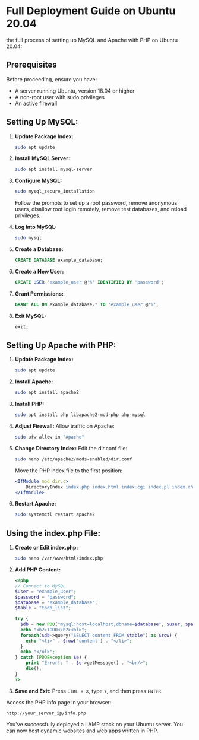 # Full Deployment Guide on Ubuntu 20.04

the full process of setting up MySQL and Apache with PHP on Ubuntu 20.04:

## Prerequisites

Before proceeding, ensure you have:

- A server running Ubuntu, version 18.04 or higher
- A non-root user with sudo privileges
- An active firewall

## Setting Up MySQL:

1. **Update Package Index:**

   ```bash
   sudo apt update
   ```

2. **Install MySQL Server:**

   ```bash
   sudo apt install mysql-server
   ```

3. **Configure MySQL:**

   ```bash
   sudo mysql_secure_installation
   ```

   Follow the prompts to set up a root password, remove anonymous users, disallow root login remotely, remove test databases, and reload privileges.

4. **Log into MySQL:**

   ```bash
   sudo mysql
   ```

5. **Create a Database:**

   ```sql
   CREATE DATABASE example_database;
   ```

6. **Create a New User:**

   ```sql
   CREATE USER 'example_user'@'%' IDENTIFIED BY 'password';
   ```

7. **Grant Permissions:**

   ```sql
   GRANT ALL ON example_database.* TO 'example_user'@'%';
   ```

8. **Exit MySQL:**
   ```sql
   exit;
   ```

## Setting Up Apache with PHP:

1. **Update Package Index:**

   ```bash
   sudo apt update
   ```

2. **Install Apache:**

   ```bash
   sudo apt install apache2
   ```

3. **Install PHP:**

   ```bash
   sudo apt install php libapache2-mod-php php-mysql
   ```

4. **Adjust Firewall:**
   Allow traffic on Apache:

   ```bash
   sudo ufw allow in "Apache"
   ```

5. **Change Directory Index:**
   Edit the dir.conf file:

   ```bash
   sudo nano /etc/apache2/mods-enabled/dir.conf
   ```

   Move the PHP index file to the first position:

   ```apache
   <IfModule mod_dir.c>
       DirectoryIndex index.php index.html index.cgi index.pl index.xhtml index.htm
   </IfModule>
   ```

6. **Restart Apache:**
   ```bash
   sudo systemctl restart apache2
   ```

## Using the index.php File:

1. **Create or Edit index.php:**
   ```bash
   sudo nano /var/www/html/index.php
   ```
2. **Add PHP Content:**

   ```php
   <?php
   // Connect to MySQL
   $user = "example_user";
   $password = "password";
   $database = "example_database";
   $table = "todo_list";

   try {
     $db = new PDO("mysql:host=localhost;dbname=$database", $user, $password);
     echo "<h2>TODO</h2><ol>";
     foreach($db->query("SELECT content FROM $table") as $row) {
       echo "<li>" . $row['content'] . "</li>";
     }
     echo "</ol>";
   } catch (PDOException $e) {
       print "Error!: " . $e->getMessage() . "<br/>";
       die();
   }
   ?>
   ```

3. **Save and Exit:**
   Press `CTRL + X`, type `Y`, and then press `ENTER`.

Access the PHP info page in your browser:

```
http://your_server_ip/info.php
```

You've successfully deployed a LAMP stack on your Ubuntu server. You can now host dynamic websites and web apps written in PHP.

